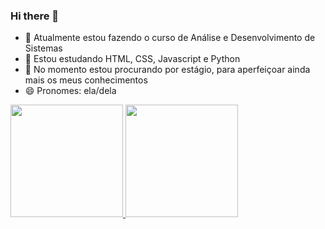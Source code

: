 ### Hi there 👋


- 🔭  Atualmente estou fazendo o curso de Análise e Desenvolvimento de Sistemas
- 🌱  Estou estudando HTML, CSS, Javascript e Python
- 🤔  No momento  estou procurando por estágio, para aperfeiçoar ainda mais os meus conhecimentos
- 😄  Pronomes: ela/dela

<div align="arrow">
  <a href="https://github.com/giovanafg">
  <img height="180em" src="https://github-readme-stats.vercel.app/api?username=giovanafg&show_icons=true&theme=dracula&include_all_commits=true&count_private=true"/>
  <img height="180em" src="https://github-readme-stats.vercel.app/api/top-langs/?username=giovanafg&layout=compact&langs_count=7&theme=dracula"/>
</div>
